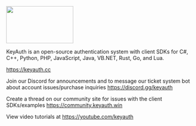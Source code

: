 <img src="https://cdn.keyauth.cc/v2/assets/media/logos/logo-1-dark.png" alt="" width="180" height="100">

KeyAuth is an open-source authentication system with client SDKs for C#, C++, Python, PHP, JavaScript, Java, VB.NET, Rust, Go, and Lua.

https://keyauth.cc

Join our Discord for announcements and to message our ticket system bot about account issues/purchase inquiries https://discord.gg/keyauth

Create a thread on our community site for issues with the client SDKs/examples https://community.keyauth.win

View video tutorials at https://youtube.com/keyauth

